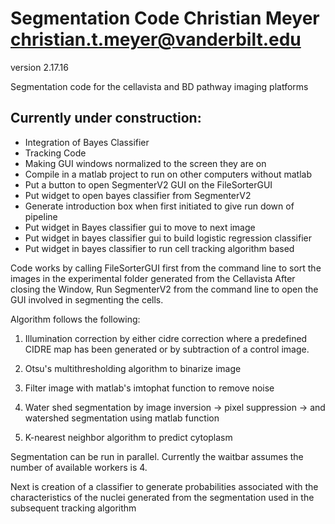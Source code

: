 # Segmentation Code Christian Meyer christian.t.meyer@vanderbilt.edu

version 2.17.16

Segmentation code for the cellavista and BD pathway imaging platforms

## Currently under construction:
* Integration of Bayes Classifier
* Tracking Code
* Making GUI windows normalized to the screen they are on
* Compile in a matlab project to run on other computers without matlab
* Put a button to open SegmenterV2 GUI on the FileSorterGUI
* Put widget to open bayes classifier from SegmenterV2
* Generate introduction box when first initiated to give run down of pipeline
* Put widget in Bayes classifier gui to move to next image
* Put widget in bayes classifier gui to build logistic regression classifier
* Put widget in bayes classifier to run cell tracking algorithm based

Code works by calling FileSorterGUI first from the command line to sort the 
images in the experimental folder generated from the Cellavista
After closing the Window, Run SegmenterV2 from the command line to open the
GUI involved in segmenting the cells.  

Algorithm follows the following:

1. Illumination correction by either cidre correction where a predefined CIDRE 
map has been generated or by subtraction of a control image.

2. Otsu's multithresholding algorithm to binarize image

3. Filter image with matlab's imtophat function to remove noise

4. Water shed segmentation by image inversion -> pixel suppression -> and 
watershed segmentation using matlab function

5. K-nearest neighbor algorithm to predict cytoplasm

Segmentation can be run in parallel.  Currently the waitbar assumes the 
number of available workers is 4.

Next is creation of a classifier to generate probabilities associated with 
the characteristics of the nuclei generated from the segmentation used in
the subsequent tracking algorithm
